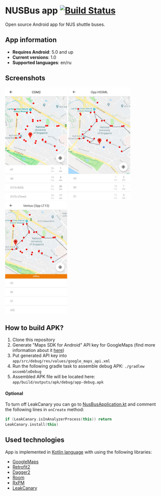 # NUSBus app [![Build Status](https://travis-ci.org/isamborskiy/NUSBus.svg?branch=master)](https://travis-ci.org/isamborskiy/NUSBus)
Open source Android app for NUS shuttle buses. 

## App information
* **Requires Android**: 5.0 and up
* **Current versions**: 1.0
* **Supported languages**: en/ru

## Screenshots
[<img src="images/main_screen.jpg" width=200>](images/main_screen.jpg)
[<img src="images/main_screen_route.jpg" width=200>](images/main_screen_route.jpg)
[<img src="images/main_screen_offline.jpg" width=200>](images/main_screen_offline.jpg)

## How to build APK?
1. Clone this repository
2. Generate "Maps SDK for Android" API key for GoogleMaps (find more information about it [here](https://developers.google.com/maps/documentation/javascript/get-api-key))
3. Put generated API key into `app/src/debug/res/values/google_maps_api.xml`
4. Run the following gradle task to assemble debug APK: `./gradlew assembleDebug`
5. Assembled APK file will be located here: `app/build/outputs/apk/debug/app-debug.apk`

#### Optional
To turn off LeakCanary you can go to [NusBusApplication.kt](https://github.com/isamborskiy/NUSBus/blob/master/app/src/main/kotlin/io.samborskii.nusbus/NusBusApplication.kt) 
and comment the following lines in `onCreate` method:
```kotlin
if (LeakCanary.isInAnalyzerProcess(this)) return
LeakCanary.install(this)
```

## Used technologies
App is implemented in [Kotlin language](https://kotlinlang.org/) with using the following libraries:
* [GoogleMaps](https://developers.google.com/maps/documentation/android-sdk)
* [Retrofit2](https://square.github.io/retrofit/)
* [Dagger2](https://google.github.io/dagger/)
* [Room](https://developer.android.com/topic/libraries/architecture/room)
* [RxPM](https://github.com/dmdevgo/RxPM)
* [LeakCanary](https://github.com/square/leakcanary)
